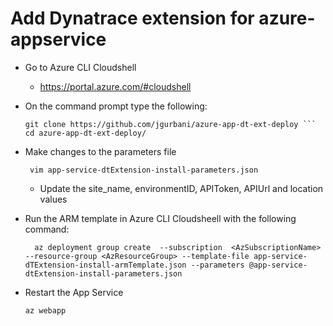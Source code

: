 # Add Dynatrace extension for azure-appservice

- Go to Azure CLI Cloudshell 
  - https://portal.azure.com/#cloudshell
- On the command prompt type the following: 
    ```
    git clone https://github.com/jgurbani/azure-app-dt-ext-deploy ```
    cd azure-app-dt-ext-deploy/
    ```
- Make changes to the parameters file
  ```
   vim app-service-dtExtension-install-parameters.json
  ```
    - Update the site_name, environmentID, APIToken, APIUrl and location values
- Run the ARM template in Azure CLI Cloudsheell with the following command:  
    ```
      az deployment group create  --subscription  <AzSubscriptionName> --resource-group <AzResourceGroup> --template-file app-service-dTExtension-install-armTemplate.json --parameters @app-service-dtExtension-install-parameters.json  
    ```
- Restart the App Service
  
    ```
    az webapp
    ```
